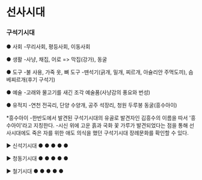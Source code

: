 # 선사시대

### 구석기시대
● 사회
-무리사회, 평등사회, 이동사회

● 생활
-사냥, 채집, 어로 => 막집(강가), 동굴

● 도구
-불 사용, 가죽 옷, 뼈 도구
-뗀석기(긁개, 밀개, 찌르개, 아슐리안 주먹도끼), 슴베찌르개(후기 구석기)

● 예술
-고래와 물고기를 새긴 조각 예술품(사냥감의 풍요와 번성)

● 유적지
-연천 전곡리, 단양 수양개, 공주 석장리, 청원 두루봉 동굴(흥수아이)

*흥수아이 
-한반도에서 발견된 구석기시대의 유골로 발견자인 김흥수의 이름을 따서 '흥수아이'라고 지칭한다. 
-시신 위에 고운 흙과 국화 꽃 가루가 발견되었다는 점을 통해 선사시대에도 죽은 자를 위한 애도 의식을 했던 구석기시대 장례문화를 확인할 수 있다.

▶ 신석기시대
● 
●
●
●
●

▶ 청동기시대
● 
●
●
●
●

▶ 철기시대
● 
●
●
●
●

